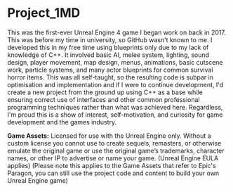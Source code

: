# Project_1MD
This was the first-ever Unreal Engine 4 game I began work on back in 2017. This was before my time in university, so GitHub wasn't known to me. I developed this in my free time using blueprints only due to my lack of knowledge of C++. It involved basic AI, melee system, lighting, sound design, player movement, map design, menus, animations, basic cutscene work, particle systems, and many actor blueprints for common survival horror items. This was all self-taught, so the resulting code is subpar in optimisation and implementation and if I were to continue development, I'd create a new project from the ground up using C++ as a base while ensuring correct use of interfaces and other common professional programming techniques rather than what was achieved here. Regardless, I'm proud this is a show of interest, self-motivation, and curiosity for game development and the games industry.

**Game Assets:** Licensed for use with the Unreal Engine only. Without a custom license you cannot use to create sequels, remasters, or otherwise emulate the original game or use the original game’s trademarks, character names, or other IP to advertise or name your game. (Unreal Engine EULA applies) (Please note this applies to the Game Assets that refer to Epic's Paragon, you can still use the project code and content to build your own Unreal Engine game)
